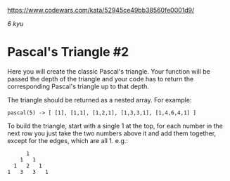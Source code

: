 https://www.codewars.com/kata/52945ce49bb38560fe0001d9/

_6 kyu_

# Pascal's Triangle #2

Here you will create the classic Pascal's triangle.
Your function will be passed the depth of the triangle and your code has to return the corresponding Pascal's triangle up to that depth.

The triangle should be returned as a nested array. For example:

```
pascal(5) -> [ [1], [1,1], [1,2,1], [1,3,3,1], [1,4,6,4,1] ]
```

To build the triangle, start with a single 1 at the top, for each number in the next row you just take the two numbers above it and add them together, except for the edges, which are all 1. e.g.:

```
      1
    1   1
  1   2   1
1   3   3   1
```